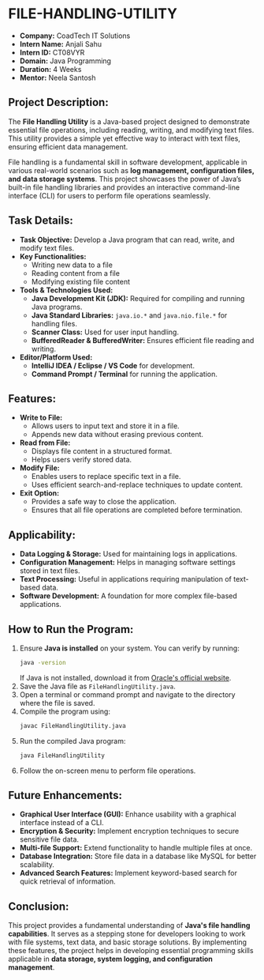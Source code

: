 # FILE-HANDLING-UTILITY

- **Company:** CoadTech IT Solutions
- **Intern Name:** Anjali Sahu
- **Intern ID:** CT08VYR
- **Domain:** Java Programming
- **Duration:** 4 Weeks
- **Mentor:** Neela Santosh

## Project Description:
The **File Handling Utility** is a Java-based project designed to demonstrate essential file operations, including reading, writing, and modifying text files. This utility provides a simple yet effective way to interact with text files, ensuring efficient data management.

File handling is a fundamental skill in software development, applicable in various real-world scenarios such as **log management, configuration files, and data storage systems**. This project showcases the power of Java’s built-in file handling libraries and provides an interactive command-line interface (CLI) for users to perform file operations seamlessly.

## Task Details:
- **Task Objective:** Develop a Java program that can read, write, and modify text files.
- **Key Functionalities:**
  - Writing new data to a file
  - Reading content from a file
  - Modifying existing file content
- **Tools & Technologies Used:**
  - **Java Development Kit (JDK):** Required for compiling and running Java programs.
  - **Java Standard Libraries:** `java.io.*` and `java.nio.file.*` for handling files.
  - **Scanner Class:** Used for user input handling.
  - **BufferedReader & BufferedWriter:** Ensures efficient file reading and writing.
- **Editor/Platform Used:**
  - **IntelliJ IDEA / Eclipse / VS Code** for development.
  - **Command Prompt / Terminal** for running the application.

## Features:
- **Write to File:**
  - Allows users to input text and store it in a file.
  - Appends new data without erasing previous content.
- **Read from File:**
  - Displays file content in a structured format.
  - Helps users verify stored data.
- **Modify File:**
  - Enables users to replace specific text in a file.
  - Uses efficient search-and-replace techniques to update content.
- **Exit Option:**
  - Provides a safe way to close the application.
  - Ensures that all file operations are completed before termination.

## Applicability:
- **Data Logging & Storage:** Used for maintaining logs in applications.
- **Configuration Management:** Helps in managing software settings stored in text files.
- **Text Processing:** Useful in applications requiring manipulation of text-based data.
- **Software Development:** A foundation for more complex file-based applications.

## How to Run the Program:
1. Ensure **Java is installed** on your system. You can verify by running:
   ```sh
   java -version
   ```
   If Java is not installed, download it from [Oracle's official website](https://www.oracle.com/java/technologies/javase-jdk11-downloads.html).
2. Save the Java file as `FileHandlingUtility.java`.
3. Open a terminal or command prompt and navigate to the directory where the file is saved.
4. Compile the program using:
   ```sh
   javac FileHandlingUtility.java
   ```
5. Run the compiled Java program:
   ```sh
   java FileHandlingUtility
   ```
6. Follow the on-screen menu to perform file operations.

## Future Enhancements:
- **Graphical User Interface (GUI):** Enhance usability with a graphical interface instead of a CLI.
- **Encryption & Security:** Implement encryption techniques to secure sensitive file data.
- **Multi-file Support:** Extend functionality to handle multiple files at once.
- **Database Integration:** Store file data in a database like MySQL for better scalability.
- **Advanced Search Features:** Implement keyword-based search for quick retrieval of information.

## Conclusion:
This project provides a fundamental understanding of **Java's file handling capabilities**. It serves as a stepping stone for developers looking to work with file systems, text data, and basic storage solutions. By implementing these features, the project helps in developing essential programming skills applicable in **data storage, system logging, and configuration management**.



